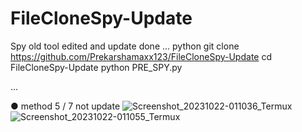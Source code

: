 # FileCloneSpy-Update
Spy old tool edited and update done 
... python
git clone https://github.com/Prekarshamaxx123/FileCloneSpy-Update
cd FileCloneSpy-Update
python PRE_SPY.py

...


● method 5 / 7 not update 
![Screenshot_20231022-011036_Termux](https://github.com/Prekarshamaxx123/FileCloneSpy-Update/assets/92394796/af463730-cc7f-440f-839d-45d09c6a58ef)
![Screenshot_20231022-011055_Termux](https://github.com/Prekarshamaxx123/FileCloneSpy-Update/assets/92394796/189b1625-ccba-4ef6-a907-68537f8ef52f)
